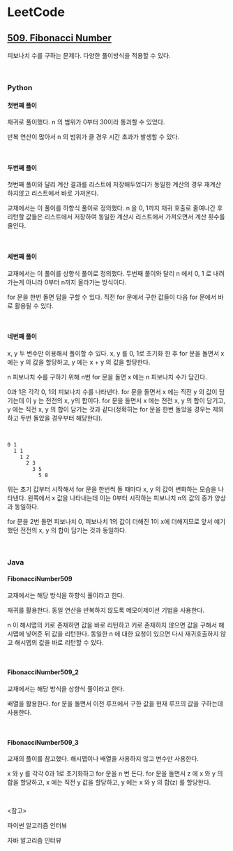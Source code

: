 # LeetCode

## [509. Fibonacci Number](https://leetcode.com/problems/fibonacci-number/)

피보나치 수를 구하는 문제다. 다양한 풀이방식을 적용할 수 있다.

<br>

### Python

#### 첫번째 풀이

재귀로 풀이했다. n 의 범위가 0부터 30이라 통과할 수 있었다.

반복 연산이 많아서 n 의 범위가 클 경우 시간 초과가 발생할 수 있다.

<br>

#### 두번째 풀이

첫번째 풀이와 달리 계산 결과를 리스트에 저장해두었다가 동일한 계산의 경우 재계산 하지않고 리스트에서 바로 가져온다.

교재에서는 이 풀이를 하향식 풀이로 정의했다. n 을 0, 1까지 재귀 호출로 줄여나간 후 리턴할 값들은 리스트에서 저장하여 동일한 계산시 리스트에서 가져오면서 계산 횟수를 줄인다.

<br>

#### 세번째 풀이

교재에서는 이 풀이를 상향식 풀이로 정의했다. 두번째 풀이와 달리 n 에서 0, 1 로 내려가는게 아니라 0부터 n까지 올라가는 방식이다.

for 문을 한번 돌면 답을 구할 수 있다. 직전 for 문에서 구한 값들이 다음 for 문에서 바로 활용될 수 있다.

<br>

#### 네번째 풀이

x, y 두 변수만 이용해서 풀이할 수 있다. x, y 를 0, 1로 초기화 한 후 for 문을 돌면서 x 에는 y 의 값을 할당하고, y 에는 x + y 의 값을 할당한다. 

n 피보나치 수를 구하기 위해 n번 for 문을 돌면 x 에는 n 피보나치 수가 담긴다.

0과 1은 각각 0, 1의 피보나치 수를 나타낸다. for 문을 돌면서 x 에는 직전 y 의 값이 담기는데 이 y 는 전전의 x, y의 합이다. for 문을 돌면서 x 에는 전전 x, y 의 합이 담기고, y 에는 직전 x, y 의 합이 담기는 것과 같다(정확히는 for 문을 한번 돌았을 경우는 제외하고 두번 돌았을 경우부터 해당한다).

<br>

```
0 1
  1 1
    1 2
      2 3
        3 5
          5 8
```

위는 초기 값부터 시작해서 for 문을 한번씩 돌 때마다 x, y 의 값이 변화하는 모습을 나타낸다. 왼쪽에서 x 값을 나타내는데 이는 0부터 시작하는 피보나치 n의 값의 증가 양상과 동일하다.

for 문을 2번 돌면 피보나치 0, 피보나치 1의 값이 더해진 1이 x에 더해지므로 앞서 얘기했던 전전의 x, y 의 합이 담기는 것과 동일하다.

<br>

### Java

#### FibonacciNumber509

교재에서는 해당 방식을 하향식 풀이라고 한다.

재귀를 활용한다. 동일 연산을 반복하지 않도록 메모이제이션 기법을 사용한다.

n 이 해시맵의 키로 존재하면 값을 바로 리턴하고 키로 존재하지 않으면 값을 구해서 해시맵에 넣어준 뒤 값을 리턴한다. 동일한 n 에 대한 요청이 있으면 다시 재귀호출하지 않고 해시맵의 값을 바로 리턴할 수 있다.

<br>

#### FibonacciNumber509_2

교재에서는 해당 방식을 상향식 풀이라고 한다.

배열을 활용한다. for 문을 돌면서 이전 루프에서 구한 값을 현재 루프의 값을 구하는데 사용한다.

<br>

#### FibonacciNumber509_3

교재의 풀이를 참고했다. 해시맵이나 배열을 사용하지 않고 변수만 사용한다.

x 와 y 를 각각 0과 1로 초기화하고 for 문을 n 번 돈다. for 문을 돌면서 z 에 x 와 y 의 합을 할당하고, x 에는 직전 y 값을 할당하고, y 에는 x 와 y 의 합(z) 를 할당한다.

<br>

<참고>

파이썬 알고리즘 인터뷰

자바 알고리즘 인터뷰

